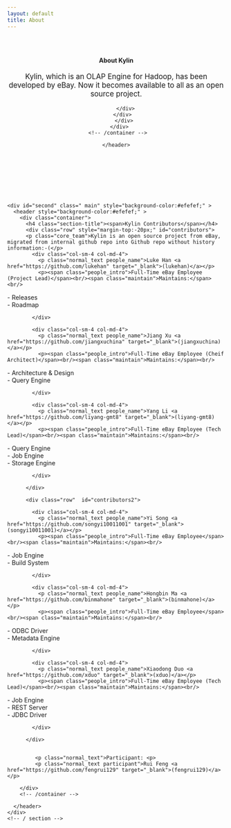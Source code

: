 ```yaml
---
layout: default
title: About
---
```



<main id="main" >
<section id="first" class="main">
    <header style="padding:2em 0 4em 0;">
      <div class="container" >
        <h4 class="section-title"><span> About Kylin </span></h4>
         <!-- second-->
  <div class="row">
          <div class="col-sm-12 col-md-12">
            <div >
            <p class="aboutkylin" style="font-size:1.2em">Kylin, which is an OLAP Engine for Hadoop, has been developed by eBay. Now it becomes available to all as an open source project.</p>
           
          </div>
        </div>
         </div>
      </div>
      <!-- /container --> 
      
    </header>
  </section>

  
    <div id="second" class=" main" style="background-color:#efefef;" >
      <header style="background-color:#efefef;" >
        <div class="container">
          <h4 class="section-title"><span>Kylin Contributors</span></h4>
          <div class="row" style="margin-top:-20px;" id="contributors">
          <p class="core_team">Kylin is an open source project from eBay, migrated from internal github repo into Github repo without history information:-(</p>
            <div class="col-sm-4 col-md-4">
              <p class="normal_text people_name">Luke Han <a href="https://github.com/lukehan" target="_blank">(lukehan)</a></p>
              <p><span class="people_intro">Full-Time eBay Employee (Project Lead)</span><br/><span class="maintain">Maintains:</span><br/>
<span class="maintains">- Releases</span><br/>
<span class="maintains">- Roadmap</span></p>
        
            </div>
       
            <div class="col-sm-4 col-md-4">
              <p class="normal_text people_name">Jiang Xu <a href="https://github.com/jiangxuchina" target="_blank">(jiangxuchina)</a></p>
              <p><span class="people_intro">Full-Time eBay Employee (Cheif Architect)</span><br/><span class="maintain">Maintains:</span><br/>
<span class="maintains">- Architecture & Design</span><br/>
<span class="maintains">- Query Engine</span></p>
        
            </div>
            
            <div class="col-sm-4 col-md-4">
              <p class="normal_text people_name">Yang Li <a href="https://github.com/liyang-gmt8" target="_blank">(liyang-gmt8)</a></p>
              <p><span class="people_intro">Full-Time eBay Employee (Tech Lead)</span><br/><span class="maintain">Maintains:</span><br/>
<span class="maintains">- Query Engine</span><br/>
<span class="maintains">- Job Engine</span><br/>
<span class="maintains">- Storage Engine</span></p>
        
            </div>
          
          </div>
          
          <div class="row"  id="contributors2">
         
            <div class="col-sm-4 col-md-4">
              <p class="normal_text people_name">Yi Song <a href="https://github.com/songyi10011001" target="_blank">(songyi10011001)</a></p>
              <p><span class="people_intro">Full-Time eBay Employee</span><br/><span class="maintain">Maintains:</span><br/>
<span class="maintains">- Job Engine</span><br/>
<span class="maintains">- Build System</span></p>
        
            </div>
       
            <div class="col-sm-4 col-md-4">
              <p class="normal_text people_name">Hongbin Ma <a href="https://github.com/binmahone" target="_blank">(binmahone)</a></p>
              <p><span class="people_intro">Full-Time eBay Employee</span><br/><span class="maintain">Maintains:</span><br/>
<span class="maintains">- ODBC Driver</span><br/>
<span class="maintains">- Metadata Engine</span></p>
        
            </div>
            
            <div class="col-sm-4 col-md-4">
              <p class="normal_text people_name">Xiaodong Duo <a href="https://github.com/xduo" target="_blank">(xduo)</a></p>
              <p><span class="people_intro">Full-Time eBay Employee (Tech Lead)</span><br/><span class="maintain">Maintains:</span><br/>
<span class="maintains">- Job Engine</span><br/>
<span class="maintains">- REST Server</span><br/>
<span class="maintains">- JDBC Driver</span></p>
        
            </div>
          
          </div>
          
       
             <p class="normal_text">Participant: <p>
             <p class="normal_text participant">Rui Feng <a href="https://github.com/fengrui129" target="_blank">(fengrui129)</a></p>
          
        </div>
        <!-- /container --> 
        
      </header>
    </div>
    <!-- / section --> 
  </div>
  <!-- /container -->
  
  </header>
  </section>
</main>

